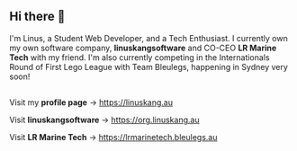 ## Hi there 👋
I'm Linus, a Student Web Developer, and a Tech Enthusiast. I currently own my own software company, **linuskangsoftware** and CO-CEO **LR Marine Tech** with my friend. I'm also currently competing in the Internationals Round of First Lego League with Team Bleulegs, happening in Sydney very soon!

## 

Visit my **profile page** -> https://linuskang.au

Visit **linuskangsoftware** -> https://org.linuskang.au

Visit **LR Marine Tech** -> https://lrmarinetech.bleulegs.au

##
